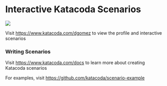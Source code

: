 # Interactive Katacoda Scenarios

[![](http://shields.katacoda.com/katacoda/dgomez/count.svg)](https://www.katacoda.com/dgomez "Get your profile on Katacoda.com")

Visit https://www.katacoda.com/dgomez to view the profile and interactive scenarios

### Writing Scenarios
Visit https://www.katacoda.com/docs to learn more about creating Katacoda scenarios

For examples, visit https://github.com/katacoda/scenario-example
